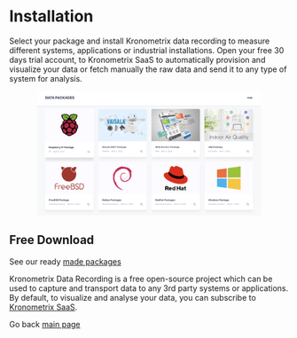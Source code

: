 # Installation

Select your package and install Kronometrix data recording to measure different systems, applications or industrial installations. Open your free 30 days trial account, to Kronometrix SaaS to automatically provision and visualize your data or
fetch manually the raw data and send it to any type of system for analysis.

<div align="center">
<img src="/docs/img/KPackages.png" height="80%" width="80%" />
</div> 

## Free Download 

See our ready [made packages](https://kronometrix.gitlab.io/packages/) 

Kronometrix Data Recording is a free open-source project which can be used to capture and transport data to any 3rd party systems or applications. By default, to visualize and analyse your data, you can subscribe to [Kronometrix SaaS](www.kronometrix.com/get-started). 

Go back [main page](https://gitlab.com/kronometrix/recording/)
